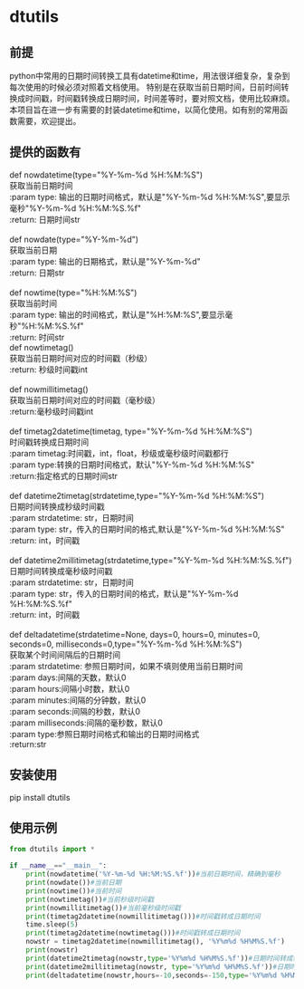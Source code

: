# dtutils
## 前提
python中常用的日期时间转换工具有datetime和time，用法很详细复杂，复杂到每次使用的时候必须对照着文档使用。
特别是在获取当前日期时间，日前时间转换成时间戳，时间戳转换成日期时间，时间差等时，要对照文档，使用比较麻烦。
本项目旨在进一步有需要的封装datetime和time，以简化使用。如有别的常用函数需要，欢迎提出。

## 提供的函数有
def nowdatetime(type="%Y-%m-%d %H:%M:%S")<br>
获取当前日期时间<br>
:param type: 输出的日期时间格式，默认是"%Y-%m-%d %H:%M:%S",要显示毫秒"%Y-%m-%d %H:%M:%S.%f"<br>
:return: 日期时间str<br><br>
def nowdate(type="%Y-%m-%d")<br>
获取当前日期<br>
:param type: 输出的日期格式，默认是"%Y-%m-%d"<br>
:return: 日期str<br><br>
def nowtime(type="%H:%M:%S")<br>
获取当前时间<br>
    :param type: 输出的时间格式，默认是"%H:%M:%S",要显示毫秒"%H:%M:%S.%f"<br>
    :return: 时间str<br>
def nowtimetag()<br>
获取当前日期时间对应的时间戳（秒级）<br>
    :return: 秒级时间戳int<br><br>
def nowmillitimetag()<br>
获取当前日期时间对应的时间戳（毫秒级）<br>
    :return:毫秒级时间戳int<br><br>
def timetag2datetime(timetag, type="%Y-%m-%d %H:%M:%S")<br>
时间戳转换成日期时间<br>
    :param timetag:时间戳，int，float，秒级或毫秒级时间戳都行<br>
    :param type:转换的日期时间格式，默认"%Y-%m-%d %H:%M:%S"<br>
    :return:指定格式的日期时间str<br><br>
def datetime2timetag(strdatetime,type="%Y-%m-%d %H:%M:%S")<br>
日期时间转换成秒级时间戳<br>
    :param strdatetime: str，日期时间<br>
    :param type: str，传入的日期时间的格式,默认是"%Y-%m-%d %H:%M:%S"<br>
    :return: int，时间戳<br><br>
def datetime2millitimetag(strdatetime,type="%Y-%m-%d %H:%M:%S.%f")<br>
日期时间转换成毫秒级时间戳<br>
    :param strdatetime: str，日期时间<br>
    :param type: str，传入的日期时间的格式，默认是"%Y-%m-%d %H:%M:%S.%f"<br>
    :return: int，时间戳<br><br>
def deltadatetime(strdatetime=None, days=0, hours=0, minutes=0, seconds=0, milliseconds=0,type="%Y-%m-%d %H:%M:%S")<br>
获取某个时间间隔后的日期时间<br>
    :param strdatetime: 参照日期时间，如果不填则使用当前日期时间<br>
    :param days:间隔的天数，默认0<br>
    :param hours:间隔小时数，默认0<br>
    :param minutes:间隔的分钟数，默认0<br>
    :param seconds:间隔的秒数，默认0<br>
    :param milliseconds:间隔的毫秒数，默认0<br>
    :param type:参照日期时间格式和输出的日期时间格式<br>
    :return:str<br>

## 安装使用
pip install dtutils

## 使用示例 
```python
from dtutils import *

if __name__=="__main__":
    print(nowdatetime('%Y-%m-%d %H:%M:%S.%f'))#当前日期时间，精确到毫秒
    print(nowdate())#当前日期
    print(nowtime())#当前时间
    print(nowtimetag())#当前秒级时间戳
    print(nowmillitimetag())#当前毫秒级时间戳
    print(timetag2datetime(nowmillitimetag()))#时间戳转成日期时间
    time.sleep(5)
    print(timetag2datetime(nowtimetag()))#时间戳转成日期时间
    nowstr = timetag2datetime(nowmillitimetag(), '%Y%m%d %H%M%S.%f')
    print(nowstr)
    print(datetime2timetag(nowstr,type='%Y%m%d %H%M%S.%f'))#日期时间转成秒级时间戳
    print(datetime2millitimetag(nowstr, type='%Y%m%d %H%M%S.%f'))#日期时间转成毫秒级时间戳
    print(deltadatetime(nowstr,hours=-10,seconds=-150,type='%Y%m%d %H%M%S.%f'))#相差某个时间后的日期时间
```
